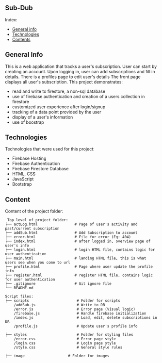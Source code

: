 ## Sub-Dub
Index:
* [General info](#general-info)
* [Technologies](#technologies)
* [Contents](#content)

## General Info
This is a web application that tracks a user's subscription. 
User can start by creating an account. Upon logging in, user can add subscriptions and fill in details.
There is a profiles page to edit user's details
The front page displays all user's subscription.
This project demonstrates:
* read and write to firestore, a non-sql database
* use of firebase authentication and creation of a users collection in firestore
* customized user experience after login/signup
* tracking of a data point provided by the user
* display of a user's information
* use of boostrap

	
## Technologies
Technologies that were used for this project:
* Firebase Hosting
* Firebase Authentication
* Firebase Firestore Database
* HTML, CSS
* JavaScript
* Bootstrap 
	
## Content
Content of the project folder:

```
 Top level of project folder: 
├── actLog.html                 # Page of user's activity and past/current subscription
├── addSub.html                 # Add Subscription to account
├── error.html                  # File for error (Eg: 404)
├── index.html                  # after logged in, overview page of user's info
├── login.html                  # login HTML file, contains logic for user authentication
├── main.html                   # landing HTML file, this is what users see when you come to url
├── profile.html                # Page where user update the profile info
├── register.html               # register HTML file, contains logic for user authentication
├── .gitignore                  # Git ignore file
└── README.md

Script files: 
├── scripts                  	 # Folder for scripts
    /addSub.js                   # Write to DB
    /error.js                    # Error page (Visual logic)
    /firebase.js                 # Handle firebase initialization
    /index.js                    # Load, edit, delete subscriptions in DB
    /profile.js                  # Update user's profile info
    
├── styles                  	 # Folder for styling files
    /error.css                   # Error page style
    /login.css                   # Login page style
    /style.css                   # General style rules
    
├── image                  	 # Folder for images
```
